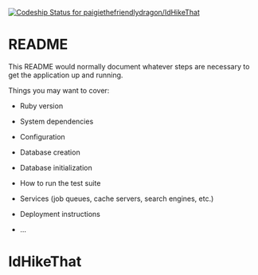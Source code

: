 [![Codeship Status for paigiethefriendlydragon/IdHikeThat](https://app.codeship.com/projects/e2948710-7b86-0137-6550-5afda5d9ceb5/status?branch=master)](https://app.codeship.com/projects/351127)

# README

This README would normally document whatever steps are necessary to get the
application up and running.

Things you may want to cover:

* Ruby version

* System dependencies

* Configuration

* Database creation

* Database initialization

* How to run the test suite

* Services (job queues, cache servers, search engines, etc.)

* Deployment instructions

* ...
# IdHikeThat
